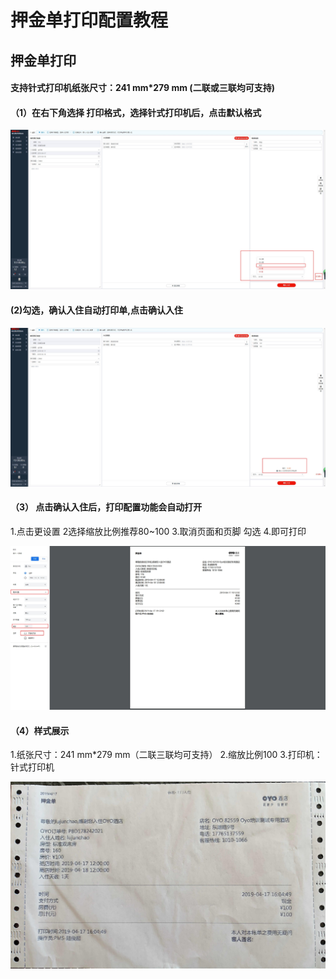 # 押金单打印配置教程

## 押金单打印

#### 支持针式打印机纸张尺寸：241 mm\*279 mm \(二联或三联均可支持\)

#### （1）在右下角选择 打印格式，选择针式打印机后，点击默认格式

![](../../.gitbook/assets/1.jpg)

#### \(2\)勾选，确认入住自动打印单,点击确认入住

![](../../.gitbook/assets/13.jpg)

#### （3） 点击确认入住后，打印配置功能会自动打开

1.点击更设置                                                                                                                           2选择缩放比例推荐80~100                                                                                                  3.取消页面和页脚 勾选                                                                                                       4.即可打印

![](../../.gitbook/assets/14.jpg)

#### （4）样式展示  

1.纸张尺寸：241 mm\*279 mm（二联三联均可支持）                                                                                                                           2.缩放比例100                                                                                                                                                                                                       3.打印机：针式打印机  

![](../../.gitbook/assets/image%20%28636%29.png)



